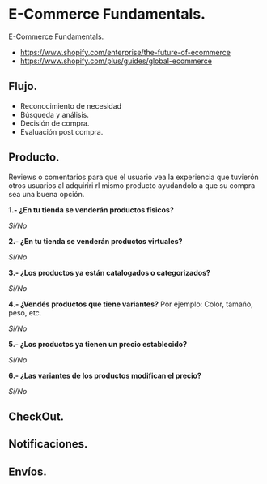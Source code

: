 # E-Commerce Fundamentals.
E-Commerce Fundamentals.

* https://www.shopify.com/enterprise/the-future-of-ecommerce
* https://www.shopify.com/plus/guides/global-ecommerce

## Flujo.
- Reconocimiento de necesidad
- Búsqueda y análisis.
- Decisión de compra.
- Evaluación post compra.

## Producto.
Reviews o comentarios para que el usuario vea la experiencia que tuvierón otros usuarios al adquiriri rl mismo producto ayudandolo a que su compra sea una buena opción.

**1.- ¿En tu tienda se venderán productos físicos?**

*Sí/No*

**2.- ¿En tu tienda se venderán productos virtuales?**

*Sí/No*

**3.- ¿Los productos ya están catalogados o categorizados?**

*Sí/No*

**4.- ¿Vendés productos que tiene variantes?**
Por ejemplo: Color, tamaño, peso, etc.

*Sí/No*

**5.- ¿Los productos ya tienen un precio establecido?**

*Sí/No*

**6.- ¿Las variantes de los productos modifican el precio?**

*Sí/No*


## CheckOut.


## Notificaciones.

## Envíos.
